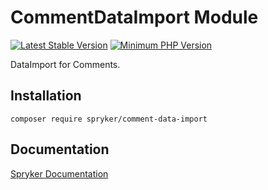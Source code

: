 # CommentDataImport Module
[![Latest Stable Version](https://poser.pugx.org/spryker/comment-data-import/v/stable.svg)](https://packagist.org/packages/spryker/comment-data-import)
[![Minimum PHP Version](https://img.shields.io/badge/php-%3E%3D%208.1-8892BF.svg)](https://php.net/)

DataImport for Comments.

## Installation

```
composer require spryker/comment-data-import
```

## Documentation

[Spryker Documentation](https://docs.spryker.com)
